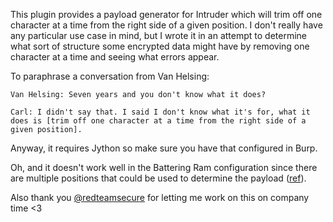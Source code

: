 This plugin provides a payload generator for Intruder which will trim off one character at a time from the right side of a given position.  I don't really have any particular use case in mind, but I wrote it in an attempt to determine what sort of structure some encrypted data might have by removing one character at a time and seeing what errors appear.

To paraphrase a conversation from Van Helsing:
```
Van Helsing: Seven years and you don't know what it does?

Carl: I didn't say that. I said I don't know what it's for, what it does is [trim off one character at a time from the right side of a given position].
```

Anyway, it requires Jython so make sure you have that configured in Burp.

Oh, and it doesn't work well in the Battering Ram configuration since there are multiple positions that could be used to determine the payload ([ref](https://github.com/PortSwigger/burp-extender-api/blob/master/src/main/java/burp/IIntruderPayloadGenerator.java#L34-L37)).

Also thank you [@redteamsecure](https://twitter.com/redteamsecure) for letting me work on this on company time  <3
